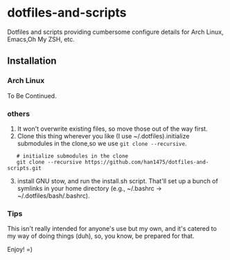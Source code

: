 # dotfiles-and-scripts
Dotfiles and scripts providing cumbersome configure details for Arch Linux, Emacs,Oh My ZSH, etc. 

## Installation
### Arch Linux
To Be Continued.
### others
1. It won't overwrite existing files, so move those out of the way first.
2. Clone this thing wherever you like (I use ~/.dotfiles).initialize submodules in the clone,so we use ```git clone --recursive```.
```
   # initialize submodules in the clone
   git clone --recursive https://github.com/han1475/dotfiles-and-scripts.git
```
3. install GNU stow, and run the install.sh script. That'll set up a bunch of symlinks in your home directory (e.g., ~/.bashrc → ~/.dotfiles/bash/.bashrc).

### Tips
This isn't really intended for anyone's use but my own, and it's catered to my way of doing things (duh), so, you know, be prepared for that.

Enjoy! =)